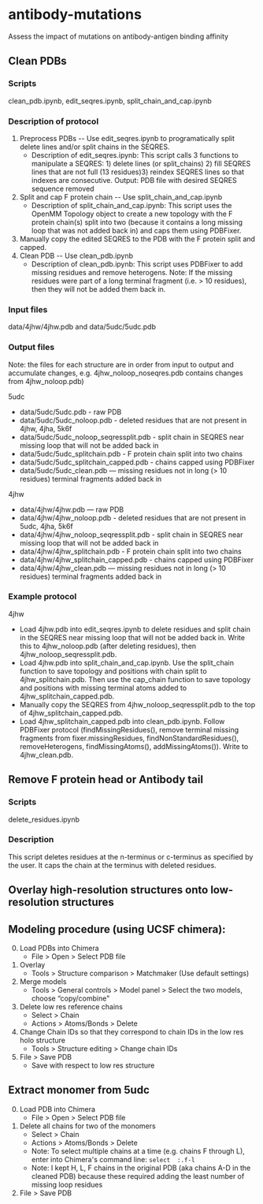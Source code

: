 # antibody-mutations
Assess the impact of mutations on antibody-antigen binding affinity

## Clean PDBs
### Scripts
clean_pdb.ipynb, edit_seqres.ipynb, split_chain_and_cap.ipynb
### Description of protocol
1. Preprocess PDBs -- Use edit_seqres.ipynb to programatically split delete lines and/or split chains in the SEQRES.
    * Description of edit_seqres.ipynb: This script calls 3 functions to manipulate a SEQRES: 1) delete lines (or split_chains) 2) fill SEQRES lines that are not full (13 residues)3) reindex SEQRES lines so that indexes are consecutive. Output: PDB file with desired SEQRES sequence removed
2. Split and cap F protein chain -- Use split_chain_and_cap.ipynb
    * Description of split_chain_and_cap.ipynb: This script uses the OpenMM Topology object to create a new topology with the F protein chain(s) split into two (because it contains a long missing loop that was not added back in) and caps them using PDBFixer.
3. Manually copy the edited SEQRES to the PDB with the F protein split and capped.
4. Clean PDB -- Use clean_pdb.ipynb
    * Description of clean_pdb.ipynb: This script uses PDBFixer to add missing residues and remove heterogens. Note: If the missing residues were part of a long terminal fragment (i.e. > 10 residues), then they will not be added them back in.

### Input files
data/4jhw/4jhw.pdb and data/5udc/5udc.pdb
### Output files
Note: the files for each structure are in order from input to output and accumulate changes, e.g. 4jhw_noloop_noseqres.pdb contains changes from 4jhw_noloop.pdb)

5udc
* data/5udc/5udc.pdb - raw PDB
* data/5udc/5udc_noloop.pdb - deleted residues that are not present in 4jhw, 4jha, 5k6f
* data/5udc/5udc_noloop_seqressplit.pdb - split chain in SEQRES near missing loop that will not be added back in
* data/5udc/5udc_splitchain.pdb - F protein chain split into two chains
* data/5udc/5udc_splitchain_capped.pdb - chains capped using PDBFixer
* data/5udc/5udc_clean.pdb — missing residues not in long (> 10 residues) terminal fragments added back in

4jhw
* data/4jhw/4jhw.pdb — raw PDB
* data/4jhw/4jhw_noloop.pdb - deleted residues that are not present in 5udc, 4jha, 5k6f
* data/4jhw/4jhw_noloop_seqressplit.pdb - split chain in SEQRES near missing loop that will not be added back in
* data/4jhw/4jhw_splitchain.pdb - F protein chain split into two chains
* data/4jhw/4jhw_splitchain_capped.pdb - chains capped using PDBFixer
* data/4jhw/4jhw_clean.pdb — missing residues not in long (> 10 residues) terminal fragments added back in
### Example protocol
4jhw
* Load 4jhw.pdb into edit_seqres.ipynb to delete residues and split chain in the SEQRES near missing loop that will not be added back in. Write this to 4jhw_noloop.pdb (after deleting residues), then 4jhw_noloop_seqressplit.pdb.
* Load 4jhw.pdb into split_chain_and_cap.ipynb. Use the split_chain function to save topology and positions with chain split to 4jhw_splitchain.pdb. Then use the cap_chain function to save topology and positions with missing terminal atoms added to 4jhw_splitchain_capped.pdb.
* Manually copy the SEQRES from 4jhw_noloop_seqressplit.pdb to the top of 4jhw_splitchain_capped.pdb.
* Load 4jhw_splitchain_capped.pdb into clean_pdb.ipynb. Follow PDBFixer protocol (findMissingResidues(), remove terminal missing fragments from fixer.missingResidues, findNonStandardResidues(), removeHeterogens, findMissingAtoms(), addMissingAtoms()). Write to 4jhw_clean.pdb.

## Remove F protein head or Antibody tail
### Scripts
delete_residues.ipynb
### Description
This script deletes residues at the n-terminus or c-terminus as specified by the user. It caps the chain at the terminus with deleted residues.

## Overlay high-resolution structures onto low-resolution structures

## Modeling procedure (using UCSF chimera): 
0. Load PDBs into Chimera
   * File > Open > Select PDB file
1. Overlay
   * Tools > Structure comparison > Matchmaker (Use default settings)
2. Merge models
   * Tools > General controls > Model panel > Select the two models, choose “copy/combine"
3. Delete low res reference chains
   * Select > Chain 
   * Actions > Atoms/Bonds > Delete 
4. Change Chain IDs so that they correspond to chain IDs in the low res holo structure
   * Tools > Structure editing > Change chain IDs
5. File > Save PDB
   * Save with respect to low res structure

## Extract monomer from 5udc
0. Load PDB into Chimera
   * File > Open > Select PDB file
1. Delete all chains for two of the monomers
   * Select > Chain 
   * Actions > Atoms/Bonds > Delete 
   * Note: To select multiple chains at a time (e.g. chains F through L), enter into Chimera's command line: `select  :.f-l`
   * Note: I kept H, L, F chains in the original PDB (aka chains A-D in the cleaned PDB) because these required adding the least number of missing loop residues
2. File > Save PDB
